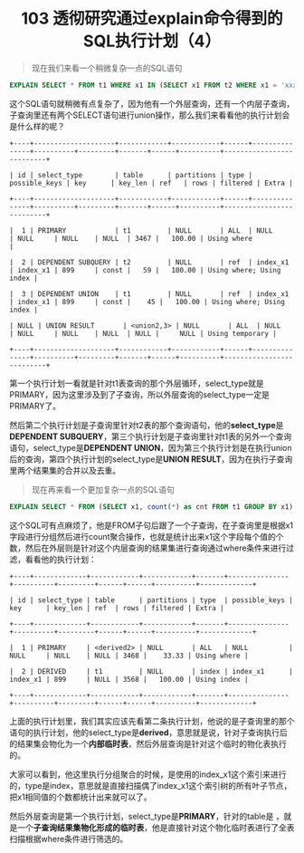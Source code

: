 <h1 align="center">103 透彻研究通过explain命令得到的SQL执行计划（4）</h1>



> 现在我们来看一个稍微复杂一点的SQL语句

```sql
EXPLAIN SELECT * FROM t1 WHERE x1 IN (SELECT x1 FROM t2 WHERE x1 = 'xxx' UNION SELECT x1 FROM t1 WHERE x1 = 'xxx');
```

这个SQL语句就稍微有点复杂了，因为他有一个外层查询，还有一个内层子查询，子查询里还有两个SELECT语句进行union操作，那么我们来看看他的执行计划会是什么样的呢？

```
+----+--------------------+------------+------------+------+---------------+----------+---------+-------+------+----------+--------------------------+

| id | select_type        | table      | partitions | type | possible_keys | key      | key_len | ref   | rows | filtered | Extra |

+----+--------------------+------------+------------+------+---------------+----------+---------+-------+------+----------+--------------------------+

|  1 | PRIMARY            | t1         | NULL       | ALL  | NULL          | NULL     | NULL    | NULL  | 3467 |   100.00 | Using where              |

|  2 | DEPENDENT SUBQUERY | t2         | NULL       | ref  | index_x1      | index_x1 | 899     | const |   59 |   100.00 | Using where; Using index |

|  3 | DEPENDENT UNION    | t1         | NULL       | ref  | index_x1      | index_x1 | 899     | const |    45 |   100.00 | Using where; Using index |

| NULL | UNION RESULT       | <union2,3> | NULL       | ALL  | NULL          | NULL     | NULL    | NULL  | NULL |     NULL | Using temporary |

+----+--------------------+------------+------------+------+---------------+----------+---------+-------+------+----------+--------------------------+
```

第一个执行计划一看就是针对t1表查询的那个外层循环，select_type就是PRIMARY，因为这里涉及到了子查询，所以外层查询的select_type一定是PRIMARY了。

然后第二个执行计划是子查询里针对t2表的那个查询语句，他的**select_type**是**DEPENDENT SUBQUERY**，第三个执行计划是子查询里针对t1表的另外一个查询语句，select_type是**DEPENDENT UNION**，因为第三个执行计划是在执行union后的查询，第四个执行计划的select_type是**UNION RESULT**，因为在执行子查询里两个结果集的合并以及去重。

> 现在再来看一个更加复杂一点的SQL语句

```sql
EXPLAIN SELECT * FROM (SELECT x1, count(*) as cnt FROM t1 GROUP BY x1) AS _t1 where cnt > 10;
```

这个SQL可有点麻烦了，他是FROM子句后跟了一个子查询，在子查询里是根据x1字段进行分组然后进行count聚合操作，也就是统计出来x1这个字段每个值的个数，然后在外层则是针对这个内层查询的结果集进行查询通过where条件来进行过滤，看看他的执行计划：

```
+----+-------------+------------+------------+-------+---------------+----------+---------+------+------+----------+-------------+

| id | select_type | table      | partitions | type  | possible_keys | key      | key_len | ref  | rows | filtered | Extra |

+----+-------------+------------+------------+-------+---------------+----------+---------+------+------+----------+-------------+

|  1 | PRIMARY     | <derived2> | NULL       | ALL   | NULL          | NULL     | NULL    | NULL | 3468 |    33.33 | Using where |

|  2 | DERIVED     | t1         | NULL       | index | index_x1      | index_x1 | 899     | NULL | 3568 |   100.00 | Using index |

+----+-------------+------------+------------+-------+---------------+----------+---------+------+------+----------+-------------+
```

上面的执行计划里，我们其实应该先看第二条执行计划，他说的是子查询里的那个语句的执行计划，他的select_type是**derived**，意思就是说，针对子查询执行后的结果集会物化为一个**内部临时表**，然后外层查询是针对这个临时的物化表执行的。

大家可以看到，他这里执行分组聚合的时候，是使用的index_x1这个索引来进行的，type是index，意思就是直接扫描偶了index_x1这个索引树的所有叶子节点，把x1相同值的个数都统计出来就可以了。

然后外层查询是第一个执行计划，select_type是**PRIMARY**，针对的table是 **<derived2>**，就是一个**子查询结果集物化形成的临时表**，他是直接针对这个物化临时表进行了全表扫描根据where条件进行筛选的。

